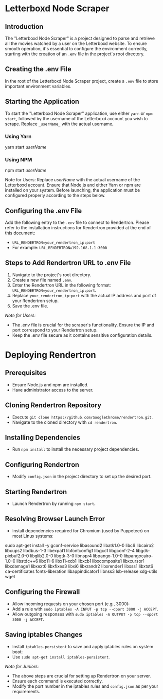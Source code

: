 # Letterboxd Node Scraper

## Introduction
The "Letterboxd Node Scraper" is a project designed to parse and retrieve all the movies watched by a user on the Letterboxd website. To ensure smooth operation, it's essential to configure the environment correctly, starting with the creation of an `.env` file in the project's root directory.

## Creating the .env File
In the root of the Letterboxd Node Scraper project, create a `.env` file to store important environment variables.

## Starting the Application

To start the "Letterboxd Node Scraper" application, use either `yarn` or `npm start`, followed by the username of the Letterboxd account you wish to scrape. Replace `_userName_` with the actual username.

### Using Yarn
yarn start _userName_
### Using NPM
npm start _userName_

Note for Users:
Replace _userName_ with the actual username of the Letterboxd account.
Ensure that Node.js and either Yarn or npm are installed on your system.
Before launching, the application must be configured properly according to the steps below.

## Configuring the .env File
Add the following entry to the `.env` file to connect to Rendertron. Please refer to the installation instructions for Rendertron provided at the end of this document:
- `URL_RENDERTRON=your_rendertron_ip:port`
- For example: `URL_RENDERTRON=192.168.1.1:3000`

## Steps to Add Rendertron URL to .env File
1. Navigate to the project's root directory.
2. Create a new file named `.env`.
3. Enter the Rendertron URL in the following format: `URL_RENDERTRON=your_rendertron_ip:port`.
4. Replace `your_rendertron_ip:port` with the actual IP address and port of your Rendertron setup.
5. Save the .env file.

_Note for Users:_
- The .env file is crucial for the scraper's functionality. Ensure the IP and port correspond to your Rendertron setup.
- Keep the .env file secure as it contains sensitive configuration details.

# Deploying Rendertron

## Prerequisites
- Ensure Node.js and npm are installed.
- Have administrator access to the server.

## Cloning Rendertron Repository
- Execute `git clone https://github.com/GoogleChrome/rendertron.git`.
- Navigate to the cloned directory with `cd rendertron`.

## Installing Dependencies
- Run `npm install` to install the necessary project dependencies.

## Configuring Rendertron
- Modify `config.json` in the project directory to set up the desired port.

## Starting Rendertron
- Launch Rendertron by running `npm start`.

## Resolving Browser Launch Error
- Install dependencies required for Chromium (used by Puppeteer) on most Linux systems:

sudo apt-get install -y gconf-service libasound2 libatk1.0-0 libc6 libcairo2 libcups2 libdbus-1-3 libexpat1 libfontconfig1 libgcc1 libgconf-2-4 libgdk-pixbuf2.0-0 libglib2.0-0 libgtk-3-0 libnspr4 libpango-1.0-0 libpangocairo-1.0-0 libstdc++6 libx11-6 libx11-xcb1 libxcb1 libxcomposite1 libxcursor1 libxdamage1 libxext6 libxfixes3 libxi6 libxrandr2 libxrender1 libxss1 libxtst6 ca-certificates fonts-liberation libappindicator1 libnss3 lsb-release xdg-utils wget


## Configuring the Firewall
- Allow incoming requests on your chosen port (e.g., 3000):
- Add a rule with `sudo iptables -A INPUT -p tcp --dport 3000 -j ACCEPT`.
- Allow outgoing responses with `sudo iptables -A OUTPUT -p tcp --sport 3000 -j ACCEPT`.

## Saving iptables Changes
- Install `iptables-persistent` to save and apply iptables rules on system boot:
- Use `sudo apt-get install iptables-persistent`.

_Note for Juniors:_
- The above steps are crucial for setting up Rendertron on your server.
- Ensure each command is executed correctly.
- Modify the port number in the iptables rules and `config.json` as per your requirements.
